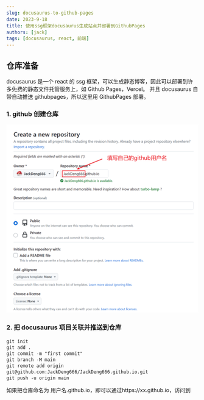 ```yaml
---
slug: docusaurus-to-github-pages
date: 2023-9-18
title: 使用ssg框架docusaurus生成站点并部署到GithubPages
authors: [jack]
tags: [docusaurus, react, 前端]
---
```


## 仓库准备

docusaurus 是一个 react 的 ssg 框架，可以生成静态博客，因此可以部署到许多免费的静态文件托管服务上，如 Github Pages，Vercel。
并且 docusaurus 自带自动推送 githubpages，所以这里用 GithubPages 部署。

### 1. github 创建仓库

![](./img/img1.png)

### 2. 把 docusaurus 项目关联并推送到仓库

```shell
git init
git add .
git commit -m "first commit"
git branch -M main
git remote add origin git@github.com:JackDeng666/JackDeng666.github.io.git
git push -u origin main
```

如果把仓库命名为 用户名.github.io，即可以通过https://xx.github.io，访问到
